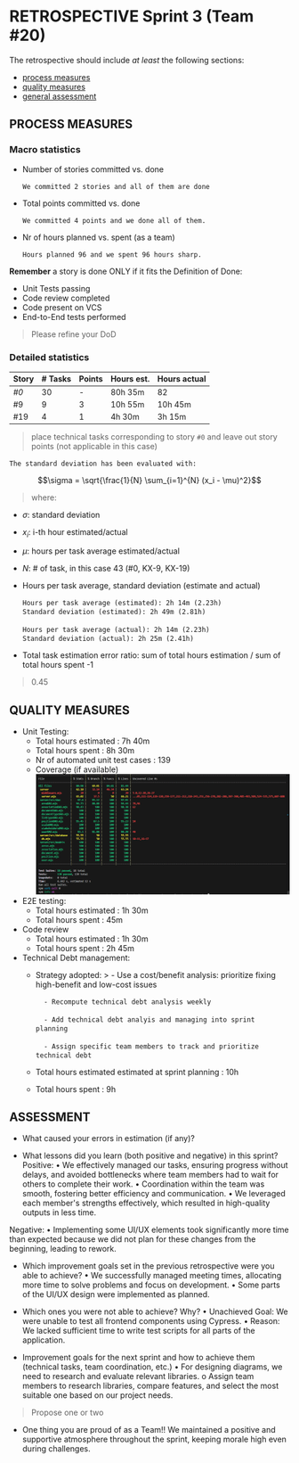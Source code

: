 RETROSPECTIVE Sprint 3 (Team #20)
=====================================

The retrospective should include _at least_ the following
sections:

- [process measures](#process-measures)
- [quality measures](#quality-measures)
- [general assessment](#assessment)

## PROCESS MEASURES 

### Macro statistics

- Number of stories committed vs. done

      We committed 2 stories and all of them are done 

- Total points committed vs. done

      We committed 4 points and we done all of them.

- Nr of hours planned vs. spent (as a team)

      Hours planned 96 and we spent 96 hours sharp.

**Remember**  a story is done ONLY if it fits the Definition of Done:
 
- Unit Tests passing 
- Code review completed
- Code present on VCS
- End-to-End tests performed

> Please refine your DoD 

### Detailed statistics

| Story  | # Tasks | Points | Hours est. | Hours actual |
|--------|---------|--------|------------|--------------|
| _#0_   |   30    |    -   |   80h 35m  |      82      |
|  #9    |   9     |    3   |   10h 55m  |   10h 45m    |
|  #19   |   4     |    1   |     4h 30m |    3h 15m    |

   

> place technical tasks corresponding to story `#0` and leave out story points (not applicable in this case)

    The standard deviation has been evaluated with: 

  $$\sigma = \sqrt{\frac{1}{N} \sum_{i=1}^{N} (x_i - \mu)^2}$$
  > where:

- $\sigma$: standard deviation
- $x_i$: i-th hour estimated/actual
- $\mu$: hours per task average estimated/actual
- $N$: # of task, in this case 43 (#0, KX-9, KX-19)

- Hours per task average, standard deviation (estimate and actual)

      Hours per task average (estimated): 2h 14m (2.23h) 
      Standard deviation (estimated): 2h 49m (2.81h)

      Hours per task average (actual): 2h 14m (2.23h)
      Standard deviation (actual): 2h 25m (2.41h)


- Total task estimation error ratio: sum of total hours estimation / sum of total hours spent -1

> 0.45

  
## QUALITY MEASURES 

- Unit Testing:
  - Total hours estimated : 7h 40m
  - Total hours spent : 8h 30m
  - Nr of automated unit test cases : 139
  - Coverage (if available)
   ![Alt text](./immagini/testCoverage.png)
- E2E testing:
  - Total hours estimated : 1h 30m
  - Total hours spent :  45m
- Code review 
  - Total hours estimated : 1h 30m
  - Total hours spent : 2h 45m
- Technical Debt management:
  - Strategy adopted: 
        >
          - Use a cost/benefit analysis: prioritize fixing high-benefit and low-cost issues

          - Recompute technical debt analysis weekly

          - Add technical debt analyis and managing into sprint planning

          - Assign specific team members to track and prioritize technical debt

  - Total hours estimated estimated at sprint planning : 10h
  - Total hours spent : 9h
  


## ASSESSMENT

- What caused your errors in estimation (if any)?

- What lessons did you learn (both positive and negative) in this sprint?
  Positive:
•	We effectively managed our tasks, ensuring progress without delays, and avoided bottlenecks where team members had to wait for others to complete their work.
•	Coordination within the team was smooth, fostering better efficiency and communication.
•	We leveraged each member's strengths effectively, which resulted in high-quality outputs in less time.

Negative:
•	Implementing some UI/UX elements took significantly more time than expected because we did not plan for these changes from the beginning, leading to rework.


- Which improvement goals set in the previous retrospective were you able to achieve?
•	We successfully managed meeting times, allocating more time to solve problems and focus on development.
•	Some parts of the UI/UX design were implemented as planned.

  
- Which ones you were not able to achieve? Why?
•	Unachieved Goal: We were unable to test all frontend components using Cypress.
•	Reason: We lacked sufficient time to write test scripts for all parts of the application.


- Improvement goals for the next sprint and how to achieve them (technical tasks, team coordination, etc.)
  •	For designing diagrams, we need to research and evaluate relevant libraries.
o	Assign team members to research libraries, compare features, and select the most suitable one based on our project needs.


> Propose one or two

- One thing you are proud of as a Team!!
  We maintained a positive and supportive atmosphere throughout the sprint, keeping morale high even during challenges.
